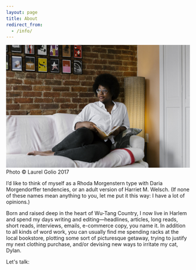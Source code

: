```yaml
---
layout: page
title: About
redirect_from:
  - /info/
---
```

<div class="info">
  <div class="info-item profile-pic">
    <div>
      <img src="/images/profile2.jpg">
      <figcaption>Photo © Laurel Golio 2017</figcaption>
    </div>
  </div>
  <div class="info-item">
    <div class="info-text">
      <p>I’d like to think of myself as a Rhoda Morgenstern type with Daria Morgendorffer tendencies, or an adult version of Harriet M. Welsch. (If none of these names mean anything to you, let me put it this way: I have a lot of opinions.)</p><p>Born and raised deep in the heart of Wu-Tang Country, I now live in Harlem and spend my days writing and editing—headlines, articles, long reads, short reads, interviews, emails, e-commerce copy, you name it. In addition to all kinds of word work, you can usually find me spending racks at the local bookstore, plotting some sort of picturesque getaway, trying to justify my next clothing purchase, and/or devising new ways to irritate my cat, Dylan.</p>
      <p class="social">Let's talk:</p>
      <p class="social">
        <a href="mailto:{{ site.email }}"><i class="fa fa-envelope"></i></a>
        <a href="https://instagram.com/{{ site.instagram_username }}" target="_blank"><i class="fa fa-instagram"></i></a>
        <a href="https://twitter.com/{{ site.twitter_username }}" target="_blank"><i class="fa fa-twitter"></i></a>
        <a href="https://www.linkedin.com/in/{{ site.linkedin_username }}" target="_blank"><i class="fa fa-linkedin"></i></a>
      </p>
    </div>
  </div>
</div>
